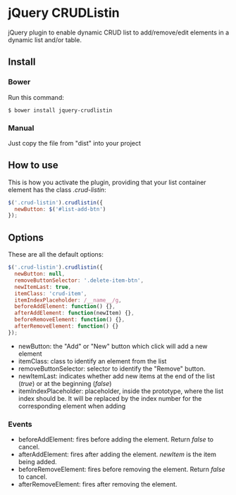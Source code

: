 # jQuery CRUDListin

jQuery plugin to enable dynamic CRUD list to add/remove/edit elements in a dynamic list and/or table.

## Install

### Bower
Run this command:
```
$ bower install jquery-crudlistin
```

### Manual
Just copy the file from "dist" into your project

## How to use
This is how you activate the plugin, providing that your list container element has the class *.crud-listin*:
```javascript
$('.crud-listin').crudlistin({
  newButton: $('#list-add-btn')
});
```

## Options
These are all the default options:
```javascript
$('.crud-listin').crudlistin({
  newButton: null,
  removeButtonSelector: '.delete-item-btn',
  newItemLast: true,
  itemClass: 'crud-item',
  itemIndexPlaceholder: /__name__/g,
  beforeAddElement: function() {},
  afterAddElement: function(newItem) {},
  beforeRemoveElement: function() {},
  afterRemoveElement: function() {}
});
```

- newButton: the "Add" or "New" button which click will add a new element
- itemClass: class to identify an element from the list
- removeButtonSelector: selector to identify the "Remove" button.
- newItemLast: indicates whether add new items at the end of the list (*true*) or at the beginning (*false*)
- itemIndexPlaceholder: placeholder, inside the prototype, where the list index should be. It will be replaced by the index number for the corresponding element when adding

### Events
- beforeAddElement: fires before adding the element. Return *false* to cancel.
- afterAddElement: fires after adding the element. *newItem* is the item being added.
- beforeRemoveElement: fires before removing the element. Return *false* to cancel.
- afterRemoveElement: fires after removing the element.
